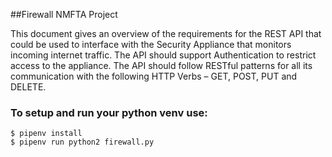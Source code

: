 ##Firewall NMFTA Project

This document gives an overview of the requirements for the REST API that could be used to interface with the Security Appliance that monitors incoming internet traffic. The API should support Authentication to restrict access to the appliance. The API should follow RESTful patterns for all its communication with the following HTTP Verbs – GET, POST, PUT and DELETE.

### To setup and run your python venv use:
```
$ pipenv install
$ pipenv run python2 firewall.py   
```
